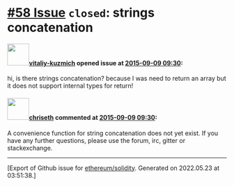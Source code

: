 # [\#58 Issue](https://github.com/ethereum/solidity/issues/58) `closed`: strings concatenation

#### <img src="https://avatars.githubusercontent.com/u/9258443?v=4" width="50">[vitaliy-kuzmich](https://github.com/vitaliy-kuzmich) opened issue at [2015-09-09 09:30](https://github.com/ethereum/solidity/issues/58):

hi, is there strings concatenation? because I was need to return an array but it does not support internal types for return!


#### <img src="https://avatars.githubusercontent.com/u/9073706?v=4" width="50">[chriseth](https://github.com/chriseth) commented at [2015-09-09 09:30](https://github.com/ethereum/solidity/issues/58#issuecomment-138861001):

A convenience function for string concatenation does not yet exist.
If you have any further questions, please use the forum, irc, gitter or stackexchange.


-------------------------------------------------------------------------------



[Export of Github issue for [ethereum/solidity](https://github.com/ethereum/solidity). Generated on 2022.05.23 at 03:51:38.]

